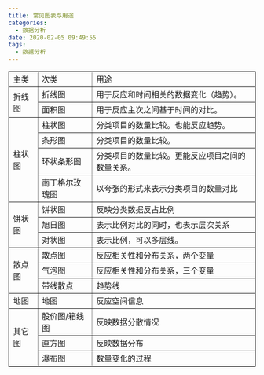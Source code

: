 ```yaml
---
title: 常见图表与用途
categories:
  - 数据分析
date: 2020-02-05 09:49:55
tags:
  - 数据分析
---
```

<table width="100%" border="1"> <tbody> <tr> <td>主类 </td> <td>次类 </td> <td>用途 </td> </tr> <tr> <td rowspan="2">折线图</td> <td>折线图</td> <td>用于反应和时间相关的数据变化（趋势）。</td> </tr> <tr> <td>面积图</td> <td>用于反应主次之间基于时间的对比。</td> </tr> <tr> <td rowspan="4">柱状图</td> <td>柱状图</td> <td>分类项目的数量比较。也能反应趋势。</td> </tr> <tr> <td>条形图</td> <td>分类项目的数量比较。</td> </tr> <tr> <td>环状条形图</td> <td>分类项目的数量比较。更能反应项目之间的数量关系。</td> </tr> <tr> <td>南丁格尔玫瑰图</td> <td>以夸张的形式来表示分类项目的数量对比</td> </tr> <tr> <td rowspan="3">饼状图</td> <td>饼状图</td> <td>反映分类数据反占比例</td> </tr> <tr> <td>旭日图</td> <td>表示比例对比的同时，也表示层次关系</td> </tr> <tr> <td>对状图</td> <td>表示比例，可以多层线。</td> </tr> <tr> <td rowspan="3">散点图</td> <td>散点图</td> <td>反应相关性和分布关系，两个变量</td> </tr> <tr> <td>气泡图</td> <td>反应相关性和分布关系，三个变量</td> </tr> <tr> <td>带线散点</td> <td>趋势线</td> </tr> <tr> <td>地图</td> <td>地图</td> <td>反应空间信息</td> </tr> <tr> <td rowspan="3">其它图</td> <td>股价图/箱线图</td> <td>反映数据分散情况</td> </tr> <tr> <td>直方图</td> <td>反映数据分布</td> </tr> <tr> <td>瀑布图</td> <td>数量变化的过程</td> </tr> </tbody> </table>

